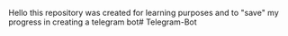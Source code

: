 Hello this repository was created for learning purposes and to "save" my progress in creating a telegram bot# Telegram-Bot
